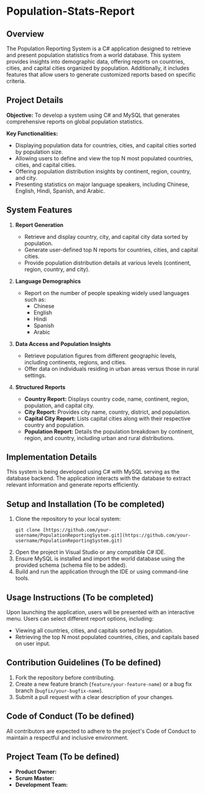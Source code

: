 # Population-Stats-Report

## Overview

The Population Reporting System is a C# application designed to retrieve and present population statistics from a world database. This system provides insights into demographic data, offering reports on countries, cities, and capital cities organized by population. Additionally, it includes features that allow users to generate customized reports based on specific criteria.

## Project Details

**Objective:** To develop a system using C# and MySQL that generates comprehensive reports on global population statistics.

**Key Functionalities:**

* Displaying population data for countries, cities, and capital cities sorted by population size.
* Allowing users to define and view the top N most populated countries, cities, and capital cities.
* Offering population distribution insights by continent, region, country, and city.
* Presenting statistics on major language speakers, including Chinese, English, Hindi, Spanish, and Arabic.

## System Features

1.  **Report Generation**
    * Retrieve and display country, city, and capital city data sorted by population.
    * Generate user-defined top N reports for countries, cities, and capital cities.
    * Provide population distribution details at various levels (continent, region, country, and city).

2.  **Language Demographics**
    * Report on the number of people speaking widely used languages such as:
        * Chinese
        * English
        * Hindi
        * Spanish
        * Arabic

3.  **Data Access and Population Insights**
    * Retrieve population figures from different geographic levels, including continents, regions, and cities.
    * Offer data on individuals residing in urban areas versus those in rural settings.

4.  **Structured Reports**
    * **Country Report:** Displays country code, name, continent, region, population, and capital city.
    * **City Report:** Provides city name, country, district, and population.
    * **Capital City Report:** Lists capital cities along with their respective country and population.
    * **Population Report:** Details the population breakdown by continent, region, and country, including urban and rural distributions.

## Implementation Details

This system is being developed using C# with MySQL serving as the database backend. The application interacts with the database to extract relevant information and generate reports efficiently.

## Setup and Installation (To be completed)

1.  Clone the repository to your local system:
    ```
    git clone [https://github.com/your-username/PopulationReportingSystem.git](https://github.com/your-username/PopulationReportingSystem.git)
    ```
2.  Open the project in Visual Studio or any compatible C# IDE.
3.  Ensure MySQL is installed and import the world database using the provided schema (schema file to be added).
4.  Build and run the application through the IDE or using command-line tools.

## Usage Instructions (To be completed)

Upon launching the application, users will be presented with an interactive menu. Users can select different report options, including:

* Viewing all countries, cities, and capitals sorted by population.
* Retrieving the top N most populated countries, cities, and capitals based on user input.

## Contribution Guidelines (To be defined)

1.  Fork the repository before contributing.
2.  Create a new feature branch (`feature/your-feature-name`) or a bug fix branch (`bugfix/your-bugfix-name`).
3.  Submit a pull request with a clear description of your changes.

## Code of Conduct (To be defined)

All contributors are expected to adhere to the project's Code of Conduct to maintain a respectful and inclusive environment.

## Project Team (To be defined)

* **Product Owner:**
* **Scrum Master:**
* **Development Team:**

